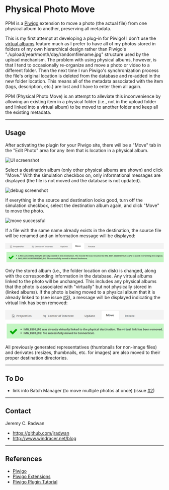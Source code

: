 # Physical Photo Move
PPM is a [Piwigo](http://piwigo.org/) extension to move a photo (the actual file) from one physical album to another, preserving all metadata.

This is my first attempt at developing a plug-in for Piwigo! I don't use the [virtual albums](http://piwigo.org/doc/doku.php?id=user_documentation:albums_management) feature much as I prefer to have all of my photos stored in folders of my own hierarchical design rather than Piwigo's "./upload/year/month/day/randomfilename.jpg" structure used by the upload mechanism. The problem with using physical albums, however, is that I tend to occasionally re-organize and move a photo or video to a different folder. Then the next time I run Piwigo's synchronization process the file's original location is deleted from the database and re-added in the new folder location. This means all of the metadata associated with the item (tags, description, etc.) are lost and I have to enter them all again.

PPM (Physical Photo Move) is an attempt to alleviate this inconvenience by allowing an existing item in a physical folder (i.e., not in the upload folder and linked into a virtual album) to be moved to another folder and keep all the existing metadata.

- - -
## Usage

After activating the plugin for your Piwigo site, there will be a "Move" tab in the "Edit Photo" area for any item that is location in a physical album.

![UI screenshot](https://github.com/jradwan/Piwigo-physical_photo_move/raw/master/resources/ppm-main-ui.jpg)
 
Select a destination album (only other physical albums are shown) and click "Move." With the simulation checkbox on, only informational messages are displayed (the file is not moved and the database is not updated). 

![debug screenshot](https://github.com/jradwan/Piwigo-physical_photo_move/raw/master/resources/ppm-debug-info.jpg)

If everything in the source and destination looks good, turn off the simulation checkbox, select the destination album again, and click "Move" to move the photo.

![move successful](https://github.com/jradwan/Piwigo-physical_photo_move/raw/master/resources/ppm-moved.jpg)

If a file with the same name already exists in the destination, the source file will be renamed and an information message will be displayed:

![file renamed](https://github.com/jradwan/Piwigo-physical_photo_move/raw/master/resources/ppm-rename.jpg)

Only the stored album (i.e., the folder location on disk) is changed, along with the corresponding information in the database. Any virtual albums linked to the photo will be unchanged. This includes any physical albums that the photo is associated with "virtually" but not physically stored in (linked albums). If the photo is being moved to a physical album that it is already linked to (see issue [#3](https://github.com/jradwan/Piwigo-physical_photo_move/issues/3)), a message will be displayed indicating the virtual link has been removed:

![merge](https://github.com/jradwan/Piwigo-physical_photo_move/raw/master/resources/ppm-virtual-merge.jpg)

All previously generated representatives (thumbnails for non-image files) and derivates (resizes, thumbnails, etc. for images) are also moved to their proper destination directories.

- - -
## To Do

- link into Batch Manager (to move multiple photos at once) (issue [#2](https://github.com/jradwan/Piwigo-physical_photo_move/issues/2))

- - -
## Contact

Jeremy C. Radwan

- https://github.com/jradwan
- http://www.windracer.net/blog

- - -
## References

- [Piwigo](http://piwigo.org/)
- [Piwigo Extensions](http://piwigo.org/ext/)
- [Piwigo Plugin Tutorial](http://piwigo.org/doc/doku.php?id=dev:extensions:plugin_tutorial1)
